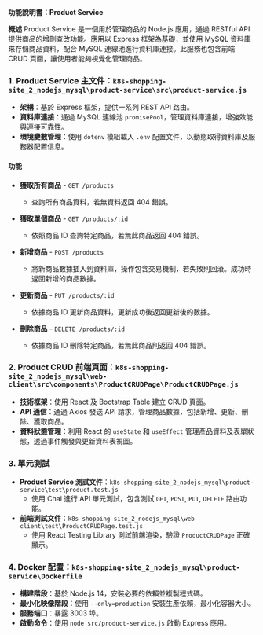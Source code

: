 **功能說明書：Product Service**

**概述**
Product Service 是一個用於管理商品的 Node.js 應用，通過 RESTful API 提供商品的增刪查改功能。應用以 Express 框架為基礎，並使用 MySQL 資料庫來存儲商品資料，配合 MySQL 連線池進行資料庫連接。此服務也包含前端 CRUD 頁面，讓使用者能夠視覺化管理商品。

### 1. Product Service 主文件：`k8s-shopping-site_2_nodejs_mysql\product-service\src\product-service.js`
* **架構**：基於 Express 框架，提供一系列 REST API 路由。
* **資料庫連接**：通過 MySQL 連線池 `promisePool`，管理資料庫連接，增強效能與連接可靠性。
* **環境變數管理**：使用 `dotenv` 模組載入 `.env` 配置文件，以動態取得資料庫及服務器配置信息。

#### 功能
* **獲取所有商品** - `GET /products`
  - 查詢所有商品資料，若無資料返回 404 錯誤。

* **獲取單個商品** - `GET /products/:id`
  - 依照商品 ID 查詢特定商品，若無此商品返回 404 錯誤。

* **新增商品** - `POST /products`
  - 將新商品數據插入到資料庫，操作包含交易機制，若失敗則回滾。成功時返回新增的商品數據。

* **更新商品** - `PUT /products/:id`
  - 依據商品 ID 更新商品資料，更新成功後返回更新後的數據。

* **刪除商品** - `DELETE /products/:id`
  - 依據商品 ID 刪除特定商品，若無此商品則返回 404 錯誤。

### 2. Product CRUD 前端頁面：`k8s-shopping-site_2_nodejs_mysql\web-client\src\components\ProductCRUDPage\ProductCRUDPage.js`
* **技術框架**：使用 React 及 Bootstrap Table 建立 CRUD 頁面。
* **API 通信**：通過 Axios 發送 API 請求，管理商品數據，包括新增、更新、刪除、獲取商品。
* **資料狀態管理**：利用 React 的 `useState` 和 `useEffect` 管理產品資料及表單狀態，透過事件觸發與更新資料表視圖。

### 3. 單元測試
* **Product Service 測試文件**：`k8s-shopping-site_2_nodejs_mysql\product-service\test\product.test.js`
  - 使用 Chai 進行 API 單元測試，包含測試 `GET`, `POST`, `PUT`, `DELETE` 路由功能。
* **前端測試文件**：`k8s-shopping-site_2_nodejs_mysql\web-client\test\ProductCRUDPage.test.js`
  - 使用 React Testing Library 測試前端渲染，驗證 `ProductCRUDPage` 正確顯示。

### 4. Docker 配置：`k8s-shopping-site_2_nodejs_mysql\product-service\Dockerfile`
* **構建階段**：基於 Node.js 14，安裝必要的依賴並複製程式碼。
* **最小化映像階段**：使用 `--only=production` 安裝生產依賴，最小化容器大小。
* **服務端口**：暴露 3003 埠。
* **啟動命令**：使用 `node src/product-service.js` 啟動 Express 應用。